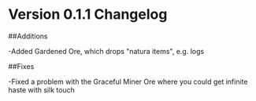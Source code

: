 # Version 0.1.1 Changelog

##Additions  

-Added Gardened Ore, which drops "natura items", e.g. logs

##Fixes  

-Fixed a problem with the Graceful Miner Ore where you could get infinite haste with silk touch